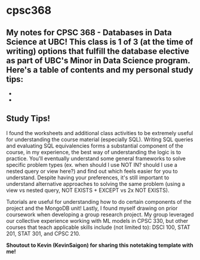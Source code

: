# cpsc368
My notes for CPSC 368 - Databases in Data Science at UBC! This class is 1 of 3 (at the time of writing) options that fulfill the database elective as part of UBC's Minor in Data Science program. Here's a table of contents and my personal study tips:
- 
- 
- 

## Study Tips!
I found the worksheets and additional class activities to be extremely useful for understanding the course material (especially SQL). Writing SQL queries and evaluating SQL equivalencies forms a substantial component of the course, in my experience, the best way of understanding the logic is to practice. You'll eventually understand some general frameworks to solve specific problem types (ex. when should I use NOT IN? should I use a nested query or view here?) and find out which feels easier for you to understand. Despite having your preferences, it's still important to understand alternative approaches to solving the same problem (using a view vs nested query, NOT EXISTS + EXCEPT vs 2x NOT EXISTS).

Tutorials are useful for understanding how to do certain components of the project and the MongoDB unit! Lastly, I found myself drawing on prior coursework when developing a group research project. My group leveraged our collective experience working with ML models in CPSC 330, but other courses that teach applicable skills include (not limited to): DSCI 100, STAT 201, STAT 301, and CPSC 210.

**Shoutout to Kevin (KevinSaigon) for sharing this notetaking template with me!**
